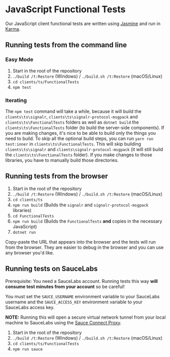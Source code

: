 # JavaScript Functional Tests

Our JavaScript client functional tests are written using [Jasmine](https://jasmine.github.io/) and run in [Karma](https://karma-runner.github.io/2.0/index.html).

## Running tests from the command line

### Easy Mode

1. Start in the root of the repository
2. `./build /t:Restore` (Windows) / `./build.sh /t:Restore` (macOS/Linux)
3. `cd clients/ts/FunctionalTests`
4. `npm test`

### Iterating

The `npm test` command will take a while, because it will build the `clients\ts\signalr`, `clients\ts\signalr-protocol-msgpack` and `clients\ts\FunctionalTests` folders as well as `dotnet build` the `clients\ts\FunctionalTests` folder (to build the server-side components). If you are making changes, it's nice to be able to build only the things you need to build. To skip all the optional build steps, you can run `yarn run test:inner` in `clients\ts\FunctionalTests`. This will skip building `clients\ts\signalr` and `clients\signalr-protocol-msgpack` (it will still build the `clients\ts\FunctionalTests` folder). If you make changes to those libraries, you have to manually build those directories.

## Running tests from the browser

1. Start in the root of the repository
2. `./build /t:Restore` (Windows) / `./build.sh /t:Restore` (macOS/Linux)
3. `cd clients/ts`
4. `npm run build` (Builds the `signalr` and `signalr-protocol-msgpack` libraries)
5. `cd FunctionalTests`
6. `npm run build` (Builds the `FunctionalTests` **and** copies in the necessary JavaScript)
7. `dotnet run`

Copy-paste the URL that appears into the browser and the tests will run from the browser. They are easier to debug in the browser and you can use any browser you'd like.

## Running tests on SauceLabs

Prerequisite: You need a SauceLabs account. Running tests this way **will consume test minutes from your account** so be careful!

You must set the `SAUCE_USERNAME` environment variable to your SauceLabs username and the `SAUCE_ACCESS_KEY` environment variable to your SauceLabs access key.

**NOTE:** Running this will open a secure virtual network tunnel from your local machine to SauceLabs using the [Sauce Connect Proxy](https://wiki.saucelabs.com/display/DOCS/Sauce+Connect+Proxy).

1. Start in the root of the repository
2. `./build /t:Restore` (Windows) / `./build.sh /t:Restore` (macOS/Linux)
3. `cd clients/ts/FunctionalTests`
4. `npm run sauce`
